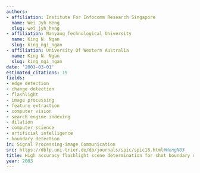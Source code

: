 ```yaml
---
authors:
- affiliation: Institute For Infocomm Research Singapore
  name: Wei Jyh Heng
  slug: wei_jyh_heng
- affiliation: Nanyang Technological University
  name: King N. Ngan
  slug: king_ngi_ngan
- affiliation: University Of Western Australia
  name: King N. Ngan
  slug: king_ngi_ngan
date: '2003-03-01'
estimated_citations: 19
fields:
- edge detection
- change detection
- flashlight
- image processing
- feature extraction
- computer vision
- search engine indexing
- dilation
- computer science
- artificial intelligence
- boundary detection
in: Signal Processing-image Communication
src: https://dblp.uni-trier.de/db/journals/spic/spic18.html#HengN03
title: High accuracy flashlight scene determination for shot boundary detection
year: 2003
---
```

